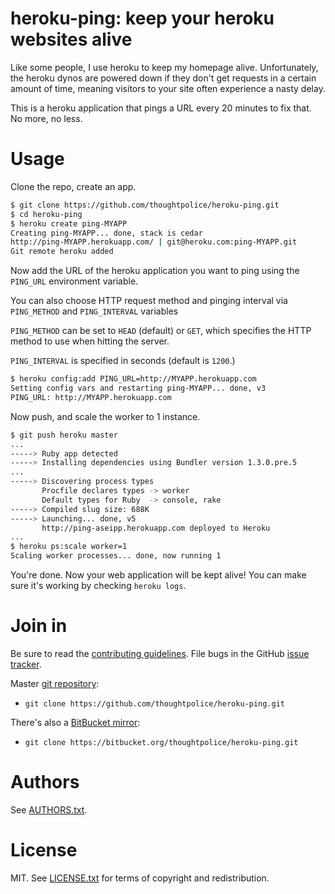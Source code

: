 # heroku-ping: keep your heroku websites alive

Like some people, I use heroku to keep my homepage
alive. Unfortunately, the heroku dynos are powered down if they don't
get requests in a certain amount of time, meaning visitors to your
site often experience a nasty delay.

This is a heroku application that pings a URL every 20 minutes to fix
that. No more, no less.

# Usage

Clone the repo, create an app.

```bash
$ git clone https://github.com/thoughtpolice/heroku-ping.git
$ cd heroku-ping
$ heroku create ping-MYAPP
Creating ping-MYAPP... done, stack is cedar
http://ping-MYAPP.herokuapp.com/ | git@heroku.com:ping-MYAPP.git
Git remote heroku added
```

Now add the URL of the heroku application you want to ping using the
`PING_URL` environment variable.

You can also choose HTTP request method and pinging interval via
`PING_METHOD` and `PING_INTERVAL` variables

`PING_METHOD` can be set to `HEAD` (default) or `GET`, which specifies
the HTTP method to use when hitting the server.

`PING_INTERVAL` is specified in seconds (default is `1200`.)

```bash
$ heroku config:add PING_URL=http://MYAPP.herokuapp.com
Setting config vars and restarting ping-MYAPP... done, v3
PING_URL: http://MYAPP.herokuapp.com
```

Now push, and scale the worker to 1 instance.

```bash
$ git push heroku master
...
-----> Ruby app detected
-----> Installing dependencies using Bundler version 1.3.0.pre.5
...
-----> Discovering process types
       Procfile declares types -> worker
       Default types for Ruby  -> console, rake
-----> Compiled slug size: 688K
-----> Launching... done, v5
       http://ping-aseipp.herokuapp.com deployed to Heroku
...
$ heroku ps:scale worker=1
Scaling worker processes... done, now running 1
```

You're done. Now your web application will be kept alive! You can make
sure it's working by checking `heroku logs`.

# Join in

Be sure to read the [contributing guidelines][contribute]. File bugs
in the GitHub [issue tracker][].

Master [git repository][gh]:

* `git clone https://github.com/thoughtpolice/heroku-ping.git`

There's also a [BitBucket mirror][bb]:

* `git clone https://bitbucket.org/thoughtpolice/heroku-ping.git`

# Authors

See [AUTHORS.txt](https://raw.github.com/thoughtpolice/heroku-ping/master/AUTHORS.txt).

# License

MIT. See
[LICENSE.txt](https://raw.github.com/thoughtpolice/heroku-ping/master/LICENSE.txt)
for terms of copyright and redistribution.

[contribute]: https://github.com/thoughtpolice/heroku-ping/blob/master/CONTRIBUTING.md
[issue tracker]: http://github.com/thoughtpolice/heroku-ping/issues
[gh]: http://github.com/thoughtpolice/heroku-ping
[bb]: http://bitbucket.org/thoughtpolice/heroku-ping
